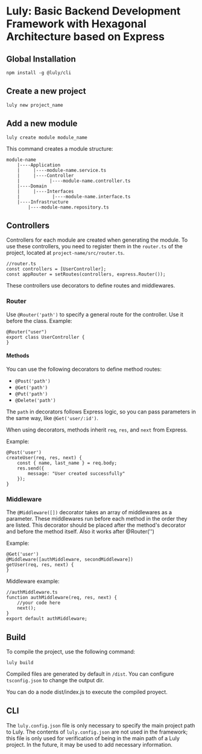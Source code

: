 # Luly: Basic Backend Development Framework with Hexagonal Architecture based on Express

## Global Installation

    npm install -g @luly/cli

## Create a new project

    luly new project_name

## Add a new module

    luly create module module_name
This command creates a module structure:

    module-name
        |----Application
        |     |----module-name.service.ts
        |     |----Controller
        |           |----module-name.controller.ts
        |----Domain
        |     |----Interfaces
        |            |----module-name.interface.ts
        |----Infrastructure
            |----module-name.repository.ts

## Controllers

Controllers for each module are created when generating the module. To use these controllers, you need to register them in the `router.ts` of the project, located at `project-name/src/router.ts`.

    //router.ts
    const controllers = [UserController];
    const appRouter = setRoutes(controllers, express.Router());

These controllers use decorators to define routes and middlewares.
### Router

Use `@Router('path')` to specify a general route for the controller. Use it before the class.
Example:

    @Router("user")
    export class UserController {
    }

#### Methods

You can use the following decorators to define method routes:

-   `@Post('path')`
-   `@Get('path')`
-   `@Put('path')`
-   `@Delete('path')`

The `path` in decorators follows Express logic, so you can pass parameters in the same way, like `@Get('user/:id')`.

When using decorators, methods inherit `req`, `res`, and `next` from Express.

Example:

    @Post('user')
    createUser(req, res, next) {
        const { name, last_name } = req.body;
        res.send({
            message: "User created successfully"
        });
    }
    
### Middleware

The `@Middleware([])` decorator takes an array of middlewares as a parameter. These middlewares run before each method in the order they are listed. This decorator should be placed after the method's decorator and before the method itself. Also it works after @Router('')

Example:

    @Get('user')
    @Middleware([authMiddleware, secondMiddleware])
    getUser(req, res, next) {
    }

Middleware example:

    //authMiddleware.ts
    function authMiddleware(req, res, next) {
        //your code here
        next();
    }
    export default authMiddleware;

## Build

To compile the project, use the following command:

    luly build
Compiled files are generated by default in `/dist`. You can configure `tsconfig.json` to change the output dir.

You can do a 
    node dist/index.js
to execute the compiled proyect.

## CLI

The `luly.config.json` file is only necessary to specify the main project path to Luly. The contents of `luly.config.json` are not used in the framework; this file is only used for verification of being in the main path of a Luly project. In the future, it may be used to add necessary information.